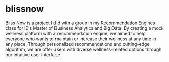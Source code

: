 # blissnow

Bliss Now is a project I did with a group in my Recommendation Engines class for IE's Master of Business Analytics and Big Data. 
By creating a mock wellness platform with a recommendation engine, we aimed to help everyone who wants to maintain or increase their wellness 
at any time in any place. Through personalized recommendations and cutting-edge algorithm, we are offer users with diverse wellness-related options 
through our intuitive user interface. 
